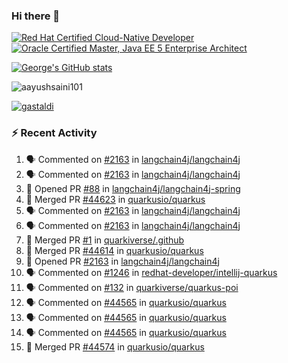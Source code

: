 ### Hi there 👋

<!--START_SECTION:badges-->
[![Red Hat Certified Cloud-Native Developer](https://images.credly.com/size/110x110/images/12ef4e4e-3d8d-4caf-9ab1-858c5bcb9619/image.png)](http://www.credly.com/badges/b6402e31-0894-48e6-b488-e2e551dcc809 "Red Hat Certified Cloud-Native Developer")
[![Oracle Certified Master, Java EE 5 Enterprise Architect](https://images.credly.com/size/110x110/images/1fa3549c-674c-4779-b3d6-d7d64eac2c23/Oracle-Certification-badge_OC-Master.png)](http://www.credly.com/badges/2565574e-b81d-410e-ab7d-24666ddcbe00 "Oracle Certified Master, Java EE 5 Enterprise Architect")
<!--END_SECTION:badges-->

[![George's GitHub stats](https://github-readme-stats.vercel.app/api?username=gastaldi&show=reviews,prs_merged&hide=contribs,prs&theme=transparent&show_icons=true)](https://github.com/anuraghazra/github-readme-stats)

<p align="left"> <img src="https://komarev.com/ghpvc/?username=gastaldi&label=Profile%20views&color=0e75b6&style=for-the-badge" alt="aayushsaini101" /> </p>

<p align="left"> <a href="https://github.com/ryo-ma/github-profile-trophy"><img src="https://github-profile-trophy.vercel.app/?username=gastaldi" alt="gastaldi" /></a> </p>

### :zap: Recent Activity

<!--START_SECTION:activity-->
1. 🗣 Commented on [#2163](https://github.com/langchain4j/langchain4j/pull/2163#issuecomment-2492740865) in [langchain4j/langchain4j](https://github.com/langchain4j/langchain4j)
2. 🗣 Commented on [#2163](https://github.com/langchain4j/langchain4j/pull/2163#issuecomment-2492732045) in [langchain4j/langchain4j](https://github.com/langchain4j/langchain4j)
3. 💪 Opened PR [#88](https://github.com/langchain4j/langchain4j-spring/pull/88) in [langchain4j/langchain4j-spring](https://github.com/langchain4j/langchain4j-spring)
4. 🎉 Merged PR [#44623](https://github.com/quarkusio/quarkus/pull/44623) in [quarkusio/quarkus](https://github.com/quarkusio/quarkus)
5. 🗣 Commented on [#2163](https://github.com/langchain4j/langchain4j/pull/2163#issuecomment-2492558686) in [langchain4j/langchain4j](https://github.com/langchain4j/langchain4j)
6. 🗣 Commented on [#2163](https://github.com/langchain4j/langchain4j/pull/2163#issuecomment-2492545902) in [langchain4j/langchain4j](https://github.com/langchain4j/langchain4j)
7. 🎉 Merged PR [#1](https://github.com/quarkiverse/.github/pull/1) in [quarkiverse/.github](https://github.com/quarkiverse/.github)
8. 🎉 Merged PR [#44614](https://github.com/quarkusio/quarkus/pull/44614) in [quarkusio/quarkus](https://github.com/quarkusio/quarkus)
9. 💪 Opened PR [#2163](https://github.com/langchain4j/langchain4j/pull/2163) in [langchain4j/langchain4j](https://github.com/langchain4j/langchain4j)
10. 🗣 Commented on [#1246](https://github.com/redhat-developer/intellij-quarkus/issues/1246#issuecomment-2491137319) in [redhat-developer/intellij-quarkus](https://github.com/redhat-developer/intellij-quarkus)
11. 🗣 Commented on [#132](https://github.com/quarkiverse/quarkus-poi/pull/132#issuecomment-2488410957) in [quarkiverse/quarkus-poi](https://github.com/quarkiverse/quarkus-poi)
12. 🗣 Commented on [#44565](https://github.com/quarkusio/quarkus/pull/44565#issuecomment-2486181019) in [quarkusio/quarkus](https://github.com/quarkusio/quarkus)
13. 🗣 Commented on [#44565](https://github.com/quarkusio/quarkus/pull/44565#issuecomment-2486166667) in [quarkusio/quarkus](https://github.com/quarkusio/quarkus)
14. 🗣 Commented on [#44565](https://github.com/quarkusio/quarkus/pull/44565#issuecomment-2486146602) in [quarkusio/quarkus](https://github.com/quarkusio/quarkus)
15. 🎉 Merged PR [#44574](https://github.com/quarkusio/quarkus/pull/44574) in [quarkusio/quarkus](https://github.com/quarkusio/quarkus)
<!--END_SECTION:activity-->
